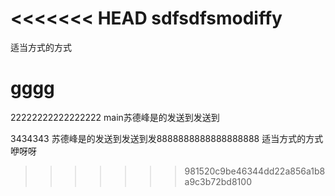 <<<<<<< HEAD
sdfsdfsmodiffy
=======
适当方式的方式
# gggg
22222222222222222
main苏德峰是的发送到发送到

3434343
苏德峰是的发送到发送到发8888888888888888888
适当方式的方式咿呀呀
>>>>>>> 981520c9be46344dd22a856a1b8a9c3b72bd8100
